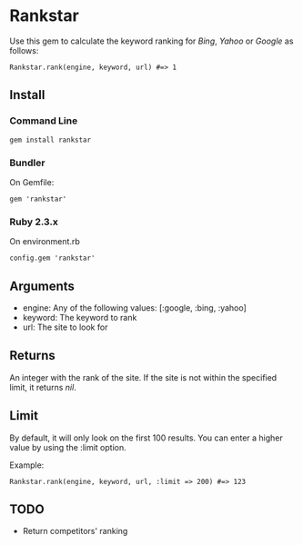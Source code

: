 # Rankstar

Use this gem to calculate the keyword ranking for *Bing*, *Yahoo* or *Google* as follows:

    Rankstar.rank(engine, keyword, url) #=> 1

## Install

### Command Line

    gem install rankstar
  
### Bundler

On Gemfile:

    gem 'rankstar'


### Ruby 2.3.x

On environment.rb

    config.gem 'rankstar'

## Arguments

* engine: Any of the following values: [:google, :bing, :yahoo]
* keyword: The keyword to rank
* url: The site to look for

## Returns

An integer with the rank of the site. If the site is not within the specified limit, it returns *nil*.

## Limit

By default, it will only look on the first 100 results. You can enter a higher value by using the :limit option.

Example:

    Rankstar.rank(engine, keyword, url, :limit => 200) #=> 123

## TODO

* Return competitors' ranking